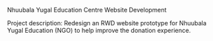 Nhuubala Yugal Education Centre Website Development

Project description:
Redesign an RWD website prototype for Nhuubala Yugal Education (NGO) to help improve the donation experience. 
